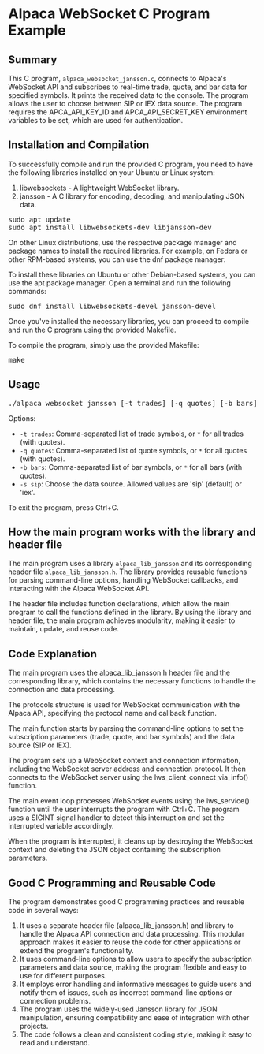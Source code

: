 # Alpaca WebSocket C Program Example

## Summary
This C program, `alpaca_websocket_jansson.c`, connects to Alpaca's WebSocket API and subscribes to real-time trade, quote, and bar data for specified symbols. It prints the received data to the console. The program allows the user to choose between SIP or IEX data source. The program requires the APCA_API_KEY_ID and APCA_API_SECRET_KEY environment variables to be set, which are used for authentication.

## Installation and Compilation

To successfully compile and run the provided C program, you need to have the following libraries installed on your Ubuntu or Linux system:

1. libwebsockets - A lightweight WebSocket library.
2. jansson - A C library for encoding, decoding, and manipulating JSON data.

<pre>
sudo apt update
sudo apt install libwebsockets-dev libjansson-dev
</pre>

On other Linux distributions, use the respective package manager and package names to install the required libraries. For example, on Fedora or other RPM-based systems, you can use the dnf package manager:

To install these libraries on Ubuntu or other Debian-based systems, you can use the apt package manager. Open a terminal and run the following commands:

<pre>
sudo dnf install libwebsockets-devel jansson-devel
</pre>

Once you've installed the necessary libraries, you can proceed to compile and run the C program using the provided Makefile.

To compile the program, simply use the provided Makefile:

<pre>
make
</pre>

## Usage

<pre>
./alpaca_websocket_jansson [-t trades] [-q quotes] [-b bars] [-s sip]
</pre>

Options:
- `-t trades`: Comma-separated list of trade symbols, or `*` for all trades (with quotes).
- `-q quotes`: Comma-separated list of quote symbols, or `*` for all quotes (with quotes).
- `-b bars`: Comma-separated list of bar symbols, or `*` for all bars (with quotes).
- `-s sip`: Choose the data source. Allowed values are 'sip' (default) or 'iex'.

To exit the program, press Ctrl+C.

## How the main program works with the library and header file
The main program uses a library `alpaca_lib_jansson` and its corresponding header file `alpaca_lib_jansson.h`. The library provides reusable functions for parsing command-line options, handling WebSocket callbacks, and interacting with the Alpaca WebSocket API.

The header file includes function declarations, which allow the main program to call the functions defined in the library. By using the library and header file, the main program achieves modularity, making it easier to maintain, update, and reuse code.

## Code Explanation
The main program uses the alpaca_lib_jansson.h header file and the corresponding library, which contains the necessary functions to handle the connection and data processing.

The protocols structure is used for WebSocket communication with the Alpaca API, specifying the protocol name and callback function.

The main function starts by parsing the command-line options to set the subscription parameters (trade, quote, and bar symbols) and the data source (SIP or IEX).

The program sets up a WebSocket context and connection information, including the WebSocket server address and connection protocol. It then connects to the WebSocket server using the lws_client_connect_via_info() function.

The main event loop processes WebSocket events using the lws_service() function until the user interrupts the program with Ctrl+C. The program uses a SIGINT signal handler to detect this interruption and set the interrupted variable accordingly.

When the program is interrupted, it cleans up by destroying the WebSocket context and deleting the JSON object containing the subscription parameters.

## Good C Programming and Reusable Code

The program demonstrates good C programming practices and reusable code in several ways:

1. It uses a separate header file (alpaca_lib_jansson.h) and library to handle the Alpaca API connection and data processing. This modular approach makes it easier to reuse the code for other applications or extend the program's functionality.
2. It uses command-line options to allow users to specify the subscription parameters and data source, making the program flexible and easy to use for different purposes.
3. It employs error handling and informative messages to guide users and notify them of issues, such as incorrect command-line options or connection problems.
4. The program uses the widely-used Jansson library for JSON manipulation, ensuring compatibility and ease of integration with other projects.
5. The code follows a clean and consistent coding style, making it easy to read and understand.
